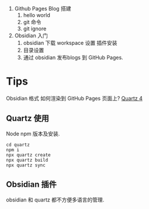 
1. Github Pages Blog 搭建
	1. hello world
	2. git 命令 
	3. git ignore
2. Obsidian 入门
	1. obsidian 下载 workspace 设置 插件安装
	2. 目录设置
	3. 通过 obsidian 发布blogs 到 GitHub Pages.

# Tips

Obsidian 格式 如何渲染到 GitHub Pages 页面上?
	[Quartz 4](https://quartz.jzhao.xyz/)
## Quartz 使用

Node npm 版本及安装.

``` node
cd quartz
npm i
npx quartz create
npx quartz build
npx quartz sync
```

## Obsidian 插件
	



obsidian 和 quartz 都不方便多语言的管理.